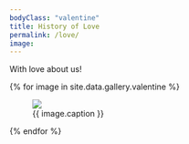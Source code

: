 ```yaml
---
bodyClass: "valentine"
title: History of Love
permalink: /love/
image:
---
```


<audio src="/assets/music/dreamer.mp3" autoplay loop></audio>

With love about us!

{% for image in site.data.gallery.valentine %}
  <figure class="small">
    <a href="{{ site.url }}/images/gallery/valentine/{{ image.file }}"><i class="fa fa-heart"></i><img src="{{ site.url }}/images/gallery/valentine/small/{{ image.file }}"></a>
		<figcaption>{{ image.caption }}</figcaption>
  </figure>
{% endfor %}
